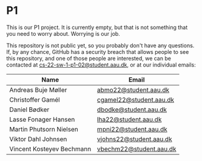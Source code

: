 # P1
This is our P1 project. It is currently empty, but that is not something that you need to worry about. Worrying is our job.

This repository is not public yet, so you probably don't have any questions. If, by any chance, GitHub has a security breach that allows people to see this repository, and one of those people are interested, we can be contacted at cs-22-sw-1-p1-02@student.aau.dk, or at our individual emails:

| Name                      | Email                   |
| ---                       | ---                     |
| Andreas Buje Møller       | abmo22@student.aau.dk   |
| Christoffer Gamél          | cgamel22@student.aau.dk |
| Daniel Bødker             | dbodke@student.aau.dk   |
| Lasse Fonager Hansen      | lha22@student.aau.dk    |
| Martin Phutsorn Nielsen   | mpni22@student.aau.dk   |
| Viktor Dahl Johnsen       | vjohns22@student.aau.dk |
| Vincent Kosteyev Bechmann | vbechm22@student.aau.dk |
